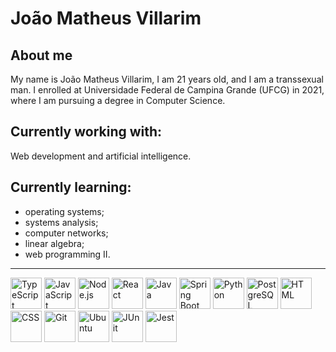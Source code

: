 # João Matheus Villarim

## About me  
My name is João Matheus Villarim, I am 21 years old, and I am a transsexual man.
I enrolled at Universidade Federal de Campina Grande (UFCG) in 2021, where I am
pursuing a degree in Computer Science.

## Currently working with:
Web development and artificial intelligence.

## Currently learning:
- operating systems;
- systems analysis;
- computer networks;
- linear algebra;
- web programming II.
---
<img width="50" src="https://raw.githubusercontent.com/marwin1991/profile-technology-icons/refs/heads/main/icons/typescript.png" alt="TypeScript" title="TypeScript"/>
<img width="50" src="https://raw.githubusercontent.com/marwin1991/profile-technology-icons/refs/heads/main/icons/javascript.png" alt="JavaScript" title="JavaScript"/>
<img width="50" src="https://raw.githubusercontent.com/marwin1991/profile-technology-icons/refs/heads/main/icons/node_js.png" alt="Node.js" title="Node.js"/>
<img width="50" src="https://raw.githubusercontent.com/marwin1991/profile-technology-icons/refs/heads/main/icons/react.png" alt="React" title="React"/>
<img width="50" src="https://raw.githubusercontent.com/marwin1991/profile-technology-icons/refs/heads/main/icons/java.png" alt="Java" title="Java"/>
<img width="50" src="https://raw.githubusercontent.com/marwin1991/profile-technology-icons/refs/heads/main/icons/spring_boot.png" alt="Spring Boot" title="Spring Boot"/>
<img width="50" src="https://raw.githubusercontent.com/marwin1991/profile-technology-icons/refs/heads/main/icons/python.png" alt="Python" title="Python"/>
<img width="50" src="https://raw.githubusercontent.com/marwin1991/profile-technology-icons/refs/heads/main/icons/postgresql.png" alt="PostgreSQL" title="PostgreSQL"/>
<img width="50" src="https://raw.githubusercontent.com/marwin1991/profile-technology-icons/refs/heads/main/icons/html.png" alt="HTML" title="HTML"/>
<img width="50" src="https://raw.githubusercontent.com/marwin1991/profile-technology-icons/refs/heads/main/icons/css.png" alt="CSS" title="CSS"/>
<img width="50" src="https://raw.githubusercontent.com/marwin1991/profile-technology-icons/refs/heads/main/icons/git.png" alt="Git" title="Git"/>
<img width="50" src="https://raw.githubusercontent.com/marwin1991/profile-technology-icons/refs/heads/main/icons/ubuntu.png" alt="Ubuntu" title="Ubuntu"/>
<img width="50" src="https://raw.githubusercontent.com/marwin1991/profile-technology-icons/refs/heads/main/icons/junit.png" alt="JUnit" title="JUnit"/>
<img width="50" src="https://raw.githubusercontent.com/marwin1991/profile-technology-icons/refs/heads/main/icons/jest.png" alt="Jest" title="Jest"/>